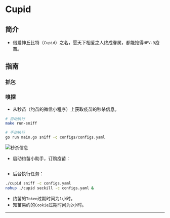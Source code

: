 # Cupid

## 简介

+ 借爱神丘比特（`Cupid`）之名，愿天下相爱之人终成眷属，都能抢得`HPV-9`疫苗。

## 指南

### 抓包

### 嗅探

+ 从秒苗（约苗的微信小程序）上获取疫苗的秒杀信息。

```bash
# 自动执行
make run-sniff

# 手动执行
go run main.go sniff -c configs/configs.yaml
```

![秒杀信息](images/seckill.png)

+ 启动约苗小助手，订购疫苗：

```bash
```

+ 后台执行任务：

```bash
./cupid sniff -c configs.yaml
nohup ./cupid seckill -c configs.yaml &
```

+ 约苗的`Token`过期时间为`1`小时。
+ 知苗易约的`Cookie`过期时间为`2`小时。

***
